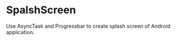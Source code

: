 SpalshScreen
============

Use AsyncTask and Progressbar to create splash screen of Android application.
